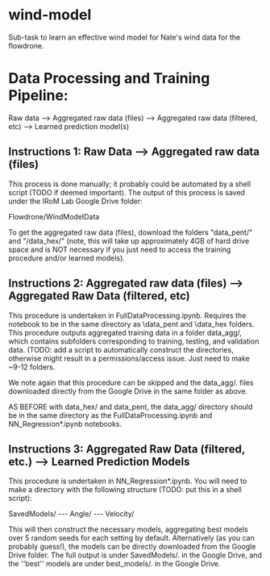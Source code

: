 # wind-model
Sub-task to learn an effective wind model for Nate's wind data for the flowdrone. 

# Data Processing and Training Pipeline: 

Raw data 
   --> Aggregated raw data (files) 
      --> Aggregated raw data (filtered, etc)
         --> Learned prediction model(s) 

## Instructions 1: Raw Data --> Aggregated raw data (files)
This process is done manually; it probably could be automated by a shell script (TODO if deemed important). 
The output of this process is saved under the IRoM Lab Google Drive folder: 

Flowdrone/WindModelData

To get the aggregated raw data (files), download the folders "data_pent/" and "/data_hex/"
(note, this will take up approximately 4GB of hard drive space and is NOT necessary if you just need to access the training procedure and/or learned models). 

## Instructions 2: Aggregated raw data (files) --> Aggregated Raw Data (filtered, etc)
This procedure is undertaken in FullDataProcessing.ipynb. Requires the notebook to be in the same directory as \data\_pent and \data\_hex folders.
This procedure outputs aggregated training data in a folder data_agg/, which contains subfolders corresponding to training, testing, and validation data. (TODO: add a script to automatically construct the directories, otherwise might result in a permissions/access issue. Just need to make ~9-12 folders. 

We note again that this procedure can be skipped and the data_agg/. files downloaded directly from the Google Drive in the same folder as above. 

AS BEFORE with data_hex/ and data_pent, the  data_agg/ directory should be in the same directory as the FullDataProcessing.ipynb and NN_Regression*.ipynb notebooks.

## Instructions 3: Aggregated Raw Data (filtered, etc.) --> Learned Prediction Models
This procedure is undertaken in NN_Regression*.ipynb. You will need to make a directory with the following structure (TODO: put this in a shell script):

SavedModels/
--- Angle/
--- Velocity/

This will then construct the necessary models, aggregating best models over 5 random seeds for each setting by default. 
Alternatively (as you can probably guess!), the models can be directly downloaded from the Google Drive folder. The full output is under SavedModels/. in the Google Drive, and the ''best'' models are under best_models/. in the Google Drive. 

